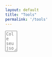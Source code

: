 ```yaml
---
layout: default
title: "Tools"
permalink: '/tools'
---
```

<script src="https://ajax.googleapis.com/ajax/libs/jquery/3.5.1/jquery.min.js"></script>
<script src="{{ base.url | prepend: site.url }}/assets/libs/jsonlint.js"></script>
<script src="{{ base.url | prepend: site.url }}/assets/libs/jsonViewer.js"  type="module"></script>
<link href="{{ base.url | prepend: site.url }}/assets/css/jsonViewer.css" rel="stylesheet" />
<script src="{{ base.url | prepend: site.url }}/assets/libs/jsonViewer.js"></script>


<textarea id="jsonText" name="jsonText"
          rows="4" cols="2" placeholder="Cole seu json aqui5">
</textarea>

<div id="wrapper"></div>

<script>
// self executing function here
    (()=> {
        
        $('#jsonText').on('input', ()=> {
            // console.log($('#jsonText').val())
            // const jsonParsed = jsonlint.parse($('#jsonText').val());
            // console.log(jsonParsed);
            // new JsonViewer({
            //     container: document.body, 
            //     data: jsonParsed, 
            //     theme: 'light', 
            //     expand: false
            // });
        });

        var wrapper = document.getElementById("wrapper");

        // Get json-data by javascript-object
        var data = {
            "firstName": "Jonh",
            "lastName": "Smith",
            "phones": [
                "123-45-67",
                "987-65-43"
            ]
        };

        // or from a string by JSON.parse(str) method
        var dataStr = '{ "firstName": "Jonh", "lastName": "Smith", "phones": ["123-45-67", "987-65-43"]}';
        try {
            var data = JSON.parse(dataStr);
        } catch (e) {}

        // Create json-tree
        var tree = jsonTree.create(data, wrapper);

        // Expand all (or selected) child nodes of root (optional)
        tree.expand(function(node) {
        return node.childNodes.length < 2 || node.label === 'phoneNumbers';
        });



       
    })();
</script>

